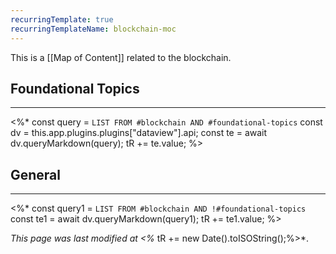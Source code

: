 ```yaml
---
recurringTemplate: true
recurringTemplateName: blockchain-moc
---
```


This is a [[Map of Content]] related to the blockchain.

## Foundational Topics
---
<%*
const query = `LIST FROM #blockchain AND #foundational-topics`
const dv = this.app.plugins.plugins["dataview"].api;
const te = await dv.queryMarkdown(query);
tR += te.value;
%>

## General
---
<%*
const query1 = `LIST FROM #blockchain AND !#foundational-topics`
const te1 = await dv.queryMarkdown(query1);
tR += te1.value;
%>

*This page was last modified at <%* tR += new Date().toISOString();%>*.